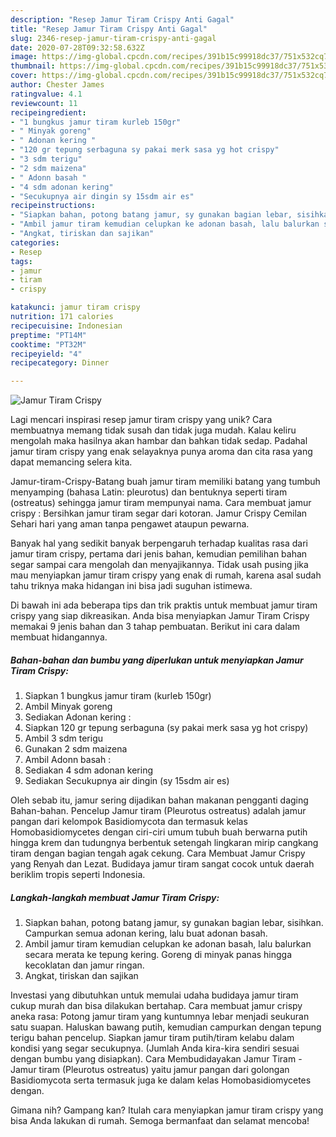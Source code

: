 ```yaml
---
description: "Resep Jamur Tiram Crispy Anti Gagal"
title: "Resep Jamur Tiram Crispy Anti Gagal"
slug: 2346-resep-jamur-tiram-crispy-anti-gagal
date: 2020-07-28T09:32:58.632Z
image: https://img-global.cpcdn.com/recipes/391b15c99918dc37/751x532cq70/jamur-tiram-crispy-foto-resep-utama.jpg
thumbnail: https://img-global.cpcdn.com/recipes/391b15c99918dc37/751x532cq70/jamur-tiram-crispy-foto-resep-utama.jpg
cover: https://img-global.cpcdn.com/recipes/391b15c99918dc37/751x532cq70/jamur-tiram-crispy-foto-resep-utama.jpg
author: Chester James
ratingvalue: 4.1
reviewcount: 11
recipeingredient:
- "1 bungkus jamur tiram kurleb 150gr"
- " Minyak goreng"
- " Adonan kering "
- "120 gr tepung serbaguna sy pakai merk sasa yg hot crispy"
- "3 sdm terigu"
- "2 sdm maizena"
- " Adonn basah "
- "4 sdm adonan kering"
- "Secukupnya air dingin sy 15sdm air es"
recipeinstructions:
- "Siapkan bahan, potong batang jamur, sy gunakan bagian lebar, sisihkan. Campurkan semua adonan kering, lalu buat adonan basah."
- "Ambil jamur tiram kemudian celupkan ke adonan basah, lalu balurkan secara merata ke tepung kering. Goreng di minyak panas hingga kecoklatan dan jamur ringan."
- "Angkat, tiriskan dan sajikan"
categories:
- Resep
tags:
- jamur
- tiram
- crispy

katakunci: jamur tiram crispy 
nutrition: 171 calories
recipecuisine: Indonesian
preptime: "PT14M"
cooktime: "PT32M"
recipeyield: "4"
recipecategory: Dinner

---
```



![Jamur Tiram Crispy](https://img-global.cpcdn.com/recipes/391b15c99918dc37/751x532cq70/jamur-tiram-crispy-foto-resep-utama.jpg)

Lagi mencari inspirasi resep jamur tiram crispy yang unik? Cara membuatnya memang tidak susah dan tidak juga mudah. Kalau keliru mengolah maka hasilnya akan hambar dan bahkan tidak sedap. Padahal jamur tiram crispy yang enak selayaknya punya aroma dan cita rasa yang dapat memancing selera kita.

Jamur-tiram-Crispy-Batang buah jamur tiram memiliki batang yang tumbuh menyamping (bahasa Latin: pleurotus) dan bentuknya seperti tiram (ostreatus) sehingga jamur tiram mempunyai nama. Cara membuat jamur crispy : Bersihkan jamur tiram segar dari kotoran. Jamur Crispy Cemilan Sehari hari yang aman tanpa pengawet ataupun pewarna.

Banyak hal yang sedikit banyak berpengaruh terhadap kualitas rasa dari jamur tiram crispy, pertama dari jenis bahan, kemudian pemilihan bahan segar sampai cara mengolah dan menyajikannya. Tidak usah pusing jika mau menyiapkan jamur tiram crispy yang enak di rumah, karena asal sudah tahu triknya maka hidangan ini bisa jadi suguhan istimewa.


Di bawah ini ada beberapa tips dan trik praktis untuk membuat jamur tiram crispy yang siap dikreasikan. Anda bisa menyiapkan Jamur Tiram Crispy memakai 9 jenis bahan dan 3 tahap pembuatan. Berikut ini cara dalam membuat hidangannya.

<!--inarticleads1-->

##### Bahan-bahan dan bumbu yang diperlukan untuk menyiapkan Jamur Tiram Crispy:

1. Siapkan 1 bungkus jamur tiram (kurleb 150gr)
1. Ambil  Minyak goreng
1. Sediakan  Adonan kering :
1. Siapkan 120 gr tepung serbaguna (sy pakai merk sasa yg hot crispy)
1. Ambil 3 sdm terigu
1. Gunakan 2 sdm maizena
1. Ambil  Adonn basah :
1. Sediakan 4 sdm adonan kering
1. Sediakan Secukupnya air dingin (sy 15sdm air es)


Oleh sebab itu, jamur sering dijadikan bahan makanan pengganti daging Bahan-bahan. Pencelup Jamur tiram (Pleurotus ostreatus) adalah jamur pangan dari kelompok Basidiomycota dan termasuk kelas Homobasidiomycetes dengan ciri-ciri umum tubuh buah berwarna putih hingga krem dan tudungnya berbentuk setengah lingkaran mirip cangkang tiram dengan bagian tengah agak cekung. Cara Membuat Jamur Crispy yang Renyah dan Lezat. Budidaya jamur tiram sangat cocok untuk daerah beriklim tropis seperti Indonesia. 

<!--inarticleads2-->

##### Langkah-langkah membuat Jamur Tiram Crispy:

1. Siapkan bahan, potong batang jamur, sy gunakan bagian lebar, sisihkan. Campurkan semua adonan kering, lalu buat adonan basah.
1. Ambil jamur tiram kemudian celupkan ke adonan basah, lalu balurkan secara merata ke tepung kering. Goreng di minyak panas hingga kecoklatan dan jamur ringan.
1. Angkat, tiriskan dan sajikan


Investasi yang dibutuhkan untuk memulai udaha budidaya jamur tiram cukup murah dan bisa dilakukan bertahap. Cara membuat jamur crispy aneka rasa: Potong jamur tiram yang kuntumnya lebar menjadi seukuran satu suapan. Haluskan bawang putih, kemudian campurkan dengan tepung terigu bahan pencelup. Siapkan jamur tiram putih/tiram kelabu dalam kondisi yang segar secukupnya. (Jumlah Anda kira-kira sendiri sesuai dengan bumbu yang disiapkan). Cara Membudidayakan Jamur Tiram - Jamur tiram (Pleurotus ostreatus) yaitu jamur pangan dari golongan Basidiomycota serta termasuk juga ke dalam kelas Homobasidiomycetes dengan. 

Gimana nih? Gampang kan? Itulah cara menyiapkan jamur tiram crispy yang bisa Anda lakukan di rumah. Semoga bermanfaat dan selamat mencoba!
